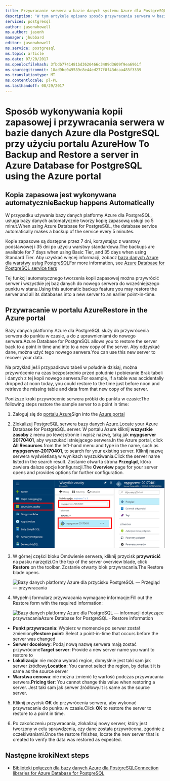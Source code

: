 ```yaml
---
title: Przywracanie serwera w bazie danych systemu Azure dla PostgreSQL | Dokumentacja firmy Microsoft
description: "W tym artykule opisano sposób przywracania serwera w bazie danych Azure dla PostgreSQL przy użyciu portalu Azure."
services: postgresql
author: jasonwhowell
ms.author: jasonh
manager: jhubbard
editor: jasonwhowell
ms.service: postgresql
ms.topic: article
ms.date: 07/20/2017
ms.openlocfilehash: 3fbdb7741481bd3620466c3489d3609f9ea6961f
ms.sourcegitcommit: 18ad9bc049589c8e44ed277f8f43dcaa483f3339
ms.translationtype: MT
ms.contentlocale: pl-PL
ms.lasthandoff: 08/29/2017
---
```

# <a name="how-to-backup-and-restore-a-server-in-azure-database-for-postgresql-using-the-azure-portal"></a><span data-ttu-id="caff8-103">Sposób wykonywania kopii zapasowej i przywracania serwera w bazie danych Azure dla PostgreSQL przy użyciu portalu Azure</span><span class="sxs-lookup"><span data-stu-id="caff8-103">How To Backup and Restore a server in Azure Database for PostgreSQL using the Azure portal</span></span>

## <a name="backup-happens-automatically"></a><span data-ttu-id="caff8-104">Kopia zapasowa jest wykonywana automatycznie</span><span class="sxs-lookup"><span data-stu-id="caff8-104">Backup happens Automatically</span></span>
<span data-ttu-id="caff8-105">W przypadku używania bazy danych platformy Azure dla PostgreSQL, usługa bazy danych automatycznie tworzy kopię zapasową usługi co 5 minut.</span><span class="sxs-lookup"><span data-stu-id="caff8-105">When using Azure Database for PostgreSQL, the database service automatically makes a backup of the service every 5 minutes.</span></span> 

<span data-ttu-id="caff8-106">Kopie zapasowe są dostępne przez 7 dni, korzystając z warstwy podstawowej i 35 dni po użyciu warstwy standardowa.</span><span class="sxs-lookup"><span data-stu-id="caff8-106">The backups are available for 7 days when using Basic Tier, and 35 days when using Standard Tier.</span></span> <span data-ttu-id="caff8-107">Aby uzyskać więcej informacji, zobacz [bazą danych Azure dla warstwy usług PostgreSQL](concepts-service-tiers.md)</span><span class="sxs-lookup"><span data-stu-id="caff8-107">For more information, see [Azure Database for PostgreSQL service tiers](concepts-service-tiers.md)</span></span>

<span data-ttu-id="caff8-108">Tej funkcji automatycznego tworzenia kopii zapasowej można przywrócić serwer i wszystkie jej baz danych do nowego serwera do wcześniejszego punktu w stanu.</span><span class="sxs-lookup"><span data-stu-id="caff8-108">Using this automatic backup feature you may restore the server and all its databases into a new server to an earlier point-in-time.</span></span>

## <a name="restore-in-the-azure-portal"></a><span data-ttu-id="caff8-109">Przywracanie w portalu Azure</span><span class="sxs-lookup"><span data-stu-id="caff8-109">Restore in the Azure portal</span></span>
<span data-ttu-id="caff8-110">Bazy danych platformy Azure dla PostgreSQL służy do przywrócenia serwera do punktu w czasie, a do z uprawnieniami do nowego serwera.</span><span class="sxs-lookup"><span data-stu-id="caff8-110">Azure Database for PostgreSQL allows you to restore the server back to a point in time and into to a new copy of the server.</span></span> <span data-ttu-id="caff8-111">Aby odzyskać dane, można użyć tego nowego serwera.</span><span class="sxs-lookup"><span data-stu-id="caff8-111">You can use this new server to recover your data.</span></span> 

<span data-ttu-id="caff8-112">Na przykład jeśli przypadkowo tabeli w południe dzisiaj, można przywrócenie na czas bezpośrednio przed południe i pobieranie Brak tabeli i danych z tej kopii nowego serwera.</span><span class="sxs-lookup"><span data-stu-id="caff8-112">For example, if a table was accidentally dropped at noon today, you could restore to the time just before noon and retrieve the missing table and data from that new copy of the server.</span></span>

<span data-ttu-id="caff8-113">Poniższe kroki przywrócenie serwera próbki do punktu w czasie:</span><span class="sxs-lookup"><span data-stu-id="caff8-113">The following steps restore the sample server to a point in time:</span></span>
1. <span data-ttu-id="caff8-114">Zaloguj się do [portalu Azure](https://portal.azure.com/)</span><span class="sxs-lookup"><span data-stu-id="caff8-114">Sign into the [Azure portal](https://portal.azure.com/)</span></span>
2. <span data-ttu-id="caff8-115">Zlokalizuj PostgreSQL serwera bazy danych Azure.</span><span class="sxs-lookup"><span data-stu-id="caff8-115">Locate your Azure Database for PostgreSQL server.</span></span> <span data-ttu-id="caff8-116">W portalu Azure kliknij **wszystkie zasoby** z menu po lewej stronie i wpisz nazwę, taką jak **mypgserver 20170401**, aby wyszukać istniejącego serwera.</span><span class="sxs-lookup"><span data-stu-id="caff8-116">In the Azure portal, click **All Resources** from the left-hand menu and type in the name, such as **mypgserver-20170401**, to search for your existing server.</span></span> <span data-ttu-id="caff8-117">Kliknij nazwę serwera wyświetlaną w wynikach wyszukiwania.</span><span class="sxs-lookup"><span data-stu-id="caff8-117">Click the server name listed in the search result.</span></span> <span data-ttu-id="caff8-118">Zostanie otwarta strona **Przegląd**, która zawiera dalsze opcje konfiguracji.</span><span class="sxs-lookup"><span data-stu-id="caff8-118">The **Overview** page for your server opens and provides options for further configuration.</span></span>

   ![Portal Azure — Wyszukaj, aby zlokalizować serwera](media/postgresql-howto-restore-server-portal/1-locate.png)

3. <span data-ttu-id="caff8-120">W górnej części bloku Omówienie serwera, kliknij przycisk **przywrócić** na pasku narzędzi.</span><span class="sxs-lookup"><span data-stu-id="caff8-120">On the top of the server overview blade, click **Restore** on the toolbar.</span></span> <span data-ttu-id="caff8-121">Zostanie otwarty blok przywracania.</span><span class="sxs-lookup"><span data-stu-id="caff8-121">The Restore blade opens.</span></span>

   ![Bazy danych platformy Azure dla przycisku PostgreSQL — Przegląd — przywracania](./media/postgresql-howto-restore-server-portal/2_server.png)

4. <span data-ttu-id="caff8-123">Wypełnij formularz przywracania wymagane informacje:</span><span class="sxs-lookup"><span data-stu-id="caff8-123">Fill out the Restore form with the required information:</span></span>

   ![<span data-ttu-id="caff8-124">Bazy danych platformy Azure dla PostgreSQL — informacji dotyczące przywracania</span><span class="sxs-lookup"><span data-stu-id="caff8-124">Azure Database for PostgreSQL - Restore information</span></span> ](./media/postgresql-howto-restore-server-portal/3_restore.png)
  - <span data-ttu-id="caff8-125">**Punkt przywracania**: Wybierz w momencie po serwer został zmieniony</span><span class="sxs-lookup"><span data-stu-id="caff8-125">**Restore point**: Select a point-in-time that occurs before the server was changed</span></span>
  - <span data-ttu-id="caff8-126">**Serwer docelowy**: Podaj nową nazwę serwera mają zostać przywrócone</span><span class="sxs-lookup"><span data-stu-id="caff8-126">**Target server**: Provide a new server name you want to restore to</span></span>
  - <span data-ttu-id="caff8-127">**Lokalizacja**: nie można wybrać region, domyślnie jest taki sam jak serwer źródłowy</span><span class="sxs-lookup"><span data-stu-id="caff8-127">**Location**: You cannot select the region, by default it is same as the source server</span></span>
  - <span data-ttu-id="caff8-128">**Warstwa cenowa**: nie można zmienić tę wartość podczas przywracania serwera.</span><span class="sxs-lookup"><span data-stu-id="caff8-128">**Pricing tier**: You cannot change this value when restoring a server.</span></span> <span data-ttu-id="caff8-129">Jest taki sam jak serwer źródłowy.</span><span class="sxs-lookup"><span data-stu-id="caff8-129">It is same as the source server.</span></span> 

5. <span data-ttu-id="caff8-130">Kliknij przycisk **OK** do przywrócenia serwera, aby wykonać przywracanie do punktu w czasie.</span><span class="sxs-lookup"><span data-stu-id="caff8-130">Click **OK** to restore the server to restore to a point in time.</span></span> 

6. <span data-ttu-id="caff8-131">Po zakończeniu przywracania, zlokalizuj nowy serwer, który jest tworzony w celu sprawdzenia, czy dane została przywrócona, zgodnie z oczekiwaniami.</span><span class="sxs-lookup"><span data-stu-id="caff8-131">Once the restore finishes, locate the new server that is created to verify the data was restored as expected.</span></span>

## <a name="next-steps"></a><span data-ttu-id="caff8-132">Następne kroki</span><span class="sxs-lookup"><span data-stu-id="caff8-132">Next steps</span></span>
- [<span data-ttu-id="caff8-133">Biblioteki połączeń dla bazy danych Azure dla PostgreSQL</span><span class="sxs-lookup"><span data-stu-id="caff8-133">Connection libraries for Azure Database for PostgreSQL</span></span>](concepts-connection-libraries.md)
